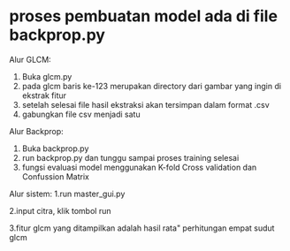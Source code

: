 # proses pembuatan model ada di file backprop.py

Alur GLCM:
1. Buka glcm.py
2. pada glcm baris ke-123 merupakan directory dari gambar yang ingin di ekstrak fitur
3. setelah selesai file hasil ekstraksi akan tersimpan dalam format .csv
4. gabungkan file csv menjadi satu

Alur Backprop:
1. Buka backprop.py
2. run backprop.py dan tunggu sampai proses training selesai
3. fungsi evaluasi model menggunakan K-fold Cross validation dan Confussion Matrix


Alur sistem: 
1.run master_gui.py

2.input citra, klik tombol run

3.fitur glcm yang ditampilkan adalah hasil rata" perhitungan empat sudut glcm


